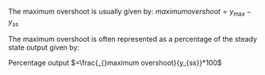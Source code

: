 The maximum overshoot is usually given by:
 $maximum overshoot =y_{\max}-y_{ss}$
 
The maximum overshoot is often represented as a percentage of the steady state output given by:

Percentage output $=\frac{_{}maximum overshoot}{y_{ss}}*100$

